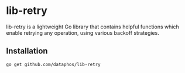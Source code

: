 # lib-retry

lib-retry is a lightweight Go library that contains helpful functions which enable retrying any operation, using
various backoff strategies.

## Installation

`go get github.com/dataphos/lib-retry`
